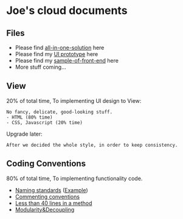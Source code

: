 # Joe's cloud documents

## Files
  - Please find [all-in-one-solution](https://github.com/sfpprxy/myhub/tree/master/all-in-one) here
  - Please find my [UI prototype](https://github.com/sfpprxy/myhub/tree/master/UI%20Prototype) here
  - Please find my [sample-of-front-end](https://github.com/sfpprxy/myhub/tree/master/sample-of-front-end) here
  - More stuff coming...

## View
20% of total time, To implementing UI design to View:

    No fancy, delicate, good-looking stuff.
    - HTML (80% time)
    - CSS, Javascript (20% time)

Upgrade later:

    After we decided the whole style, in order to keep consistency.


## Coding Conventions
80% of total time, To implementing functionality code.

  - [Naming standards](https://msdn.microsoft.com/en-us/library/x2dbyw72(v=vs.71).aspx) ([Example](https://raw.githubusercontent.com/sfpprxy/myhub/master/Archive/Project%20C%23%20-%207.png))
  - [Commenting conventions](https://msdn.microsoft.com/zh-cn/library/ff926074.aspx#Anchor_2)
  - [Less than 40 lines in a method](https://raw.githubusercontent.com/sfpprxy/myhub/master/Archive/Project%20C%23%20-%208.png)
  - [Modularity&Decoupling](http://www.answers.com/Q/What_does_Decoupling_mean_in_Object_Oriented_System)
